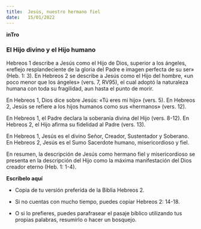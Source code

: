 ```yaml
---
title:  Jesús, nuestro hermano fiel
date:   15/01/2022
---
```


**inTro**

### El Hijo divino y el Hijo humano

Hebreos 1 describe a Jesús como el Hijo de Dios, superior a los ángeles, «reflejo resplandeciente de la gloria del Padre e imagen perfecta de su ser» (Heb. 1: 3). En Hebreos 2 se describe a Jesús como el Hijo del hombre, «un poco menor que los ángeles» (vers. 7, RV95), el cual adoptó la naturaleza humana con toda su fragilidad, aun hasta el punto de morir.

En Hebreos 1, Dios dice sobre Jesús: «Tú eres mi hijo» (vers. 5). En Hebreos 2, Jesús se refiere a los hijos humanos como sus «hermanos» (vers. 12).

En Hebreos 1, el Padre declara la soberanía divina del Hijo (vers. 8-12). En Hebreos 2, el Hijo afirma su fidelidad al Padre (vers. 13).

En Hebreos 1, Jesús es el divino Señor, Creador, Sustentador y Soberano. En Hebreos 2, Jesús es el Sumo Sacerdote humano, misericordioso y fiel.

En resumen, la descripción de Jesús como hermano fiel y misericordioso se presenta en la descripción del Hijo como la máxima manifestación del Dios creador eterno (Heb. 1: 1-4).

**Escríbelo aquí**

- Copia de tu versión preferida de la Biblia Hebreos 2.

- Si no cuentas con mucho tiempo, puedes copiar Hebreos 2: 14-18.

- O si lo prefieres, puedes parafrasear el pasaje bíblico utilizando tus propias palabras, resumirlo o hacer un bosquejo.
